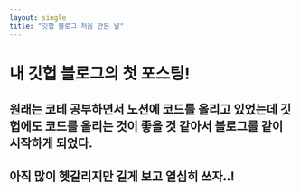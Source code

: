 ```yaml
---
layout: single
title: "깃헙 블로그 처음 만든 날"
---
```


# 내 깃헙 블로그의 첫 포스팅!

## 원래는 코테 공부하면서 노션에 코드를 올리고 있었는데 깃헙에도 코드를 올리는 것이 좋을 것 같아서 블로그를 같이 시작하게 되었다.
## 아직 많이 헷갈리지만 길게 보고 열심히 쓰자..!
